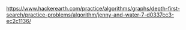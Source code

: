 https://www.hackerearth.com/practice/algorithms/graphs/depth-first-search/practice-problems/algorithm/jenny-and-water-7-d0337cc3-ec2c1136/
